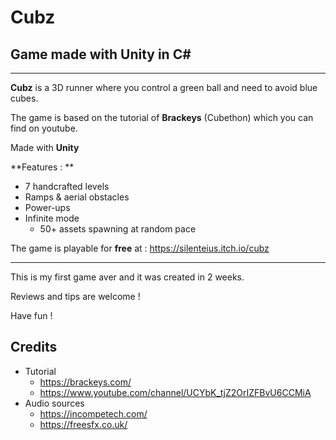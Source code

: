 # Cubz
## Game made with Unity in C#
--------
**Cubz** is a 3D runner where you control a green ball and need to avoid blue cubes.

The game is based on the tutorial of **Brackeys** (Cubethon) which you can find on youtube.

Made with **Unity**

**Features : **

* 7 handcrafted levels
* Ramps & aerial obstacles
* Power-ups
* Infinite mode
  * 50+ assets spawning at random pace

The game is playable for **free** at : https://silenteius.itch.io/cubz

---

This is my first game aver and it was created in 2 weeks. 

Reviews and tips are welcome !

Have fun ! 

## Credits
* Tutorial
  * https://brackeys.com/
  * https://www.youtube.com/channel/UCYbK_tjZ2OrIZFBvU6CCMiA
* Audio sources
  * https://incompetech.com/
  * https://freesfx.co.uk/
